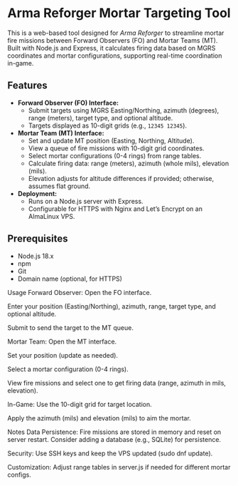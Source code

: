 # Arma Reforger Mortar Targeting Tool

This is a web-based tool designed for *Arma Reforger* to streamline mortar fire missions between Forward Observers (FO) and Mortar Teams (MT). Built with Node.js and Express, it calculates firing data based on MGRS coordinates and mortar configurations, supporting real-time coordination in-game.

## Features
- **Forward Observer (FO) Interface:**
  - Submit targets using MGRS Easting/Northing, azimuth (degrees), range (meters), target type, and optional altitude.
  - Targets displayed as 10-digit grids (e.g., `12345 12345`).
- **Mortar Team (MT) Interface:**
  - Set and update MT position (Easting, Northing, Altitude).
  - View a queue of fire missions with 10-digit grid coordinates.
  - Select mortar configurations (0-4 rings) from range tables.
  - Calculate firing data: range (meters), azimuth (whole mils), elevation (mils).
  - Elevation adjusts for altitude differences if provided; otherwise, assumes flat ground.
- **Deployment:**
  - Runs on a Node.js server with Express.
  - Configurable for HTTPS with Nginx and Let’s Encrypt on an AlmaLinux VPS.

## Prerequisites
- Node.js 18.x
- npm
- Git
- Domain name (optional, for HTTPS)

Usage
Forward Observer:
Open the FO interface.

Enter your position (Easting/Northing), azimuth, range, target type, and optional altitude.

Submit to send the target to the MT queue.

Mortar Team:
Open the MT interface.

Set your position (update as needed).

Select a mortar configuration (0-4 rings).

View fire missions and select one to get firing data (range, azimuth in mils, elevation).

In-Game:
Use the 10-digit grid for target location.

Apply the azimuth (mils) and elevation (mils) to aim the mortar.

Notes
Data Persistence: Fire missions are stored in memory and reset on server restart. Consider adding a database (e.g., SQLite) for persistence.

Security: Use SSH keys and keep the VPS updated (sudo dnf update).

Customization: Adjust range tables in server.js if needed for different mortar configs.


